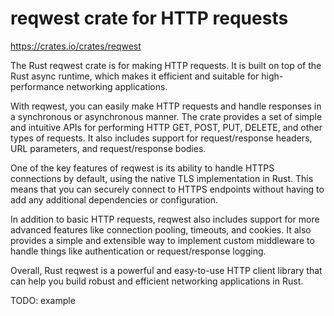 # reqwest crate for HTTP requests

<https://crates.io/crates/reqwest>

The Rust reqwest crate is for making HTTP requests. It is built on top of the Rust async runtime, which makes it efficient and suitable for high-performance networking applications.

With reqwest, you can easily make HTTP requests and handle responses in a synchronous or asynchronous manner. The crate provides a set of simple and intuitive APIs for performing HTTP GET, POST, PUT, DELETE, and other types of requests. It also includes support for request/response headers, URL parameters, and request/response bodies.

One of the key features of reqwest is its ability to handle HTTPS connections by default, using the native TLS implementation in Rust. This means that you can securely connect to HTTPS endpoints without having to add any additional dependencies or configuration.

In addition to basic HTTP requests, reqwest also includes support for more advanced features like connection pooling, timeouts, and cookies. It also provides a simple and extensible way to implement custom middleware to handle things like authentication or request/response logging.

Overall, Rust reqwest is a powerful and easy-to-use HTTP client library that can help you build robust and efficient networking applications in Rust.

TODO: example
